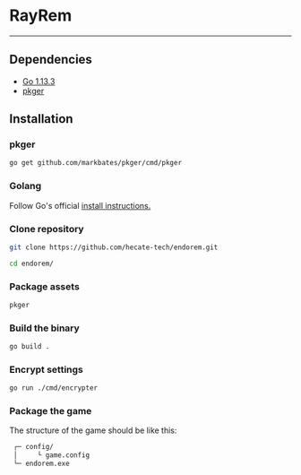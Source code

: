 # RayRem

---

## Dependencies

- [Go 1.13.3](#Golang)
- [pkger](#pkger)

## Installation

### pkger

```sh
go get github.com/markbates/pkger/cmd/pkger
```

### Golang

Follow Go's official [install instructions.](https://golang.org/doc/install)

### Clone repository

```sh
git clone https://github.com/hecate-tech/endorem.git
```

```sh
cd endorem/
```

### Package assets

```sh
pkger
```

### Build the binary

```sh
go build .
```

### Encrypt settings

```sh
go run ./cmd/encrypter
```

### Package the game

The structure of the game should be like this:

```txt
 ┌─ config/
 │     └ game.config
 └─ endorem.exe
```
